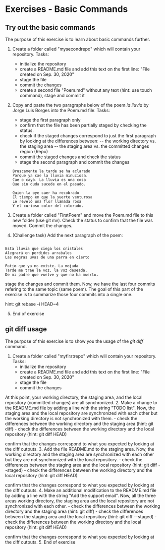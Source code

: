 # Exercises - Basic Commands

## Try out the basic commands 

The purpose of this exercise is to learn about basic commands further.

1. Create a folder called "mysecondrepo" which will contain your repository. 
Tasks:
      - initialize the repository
      - create a README.md file and add this text on the first line: "File created on Sep. 30, 2020" 
      - stage the file
      - commit the changes
      - create a second file "Poem.md" without any text (hint: use touch command), stage and commit it
      
2. Copy and paste the two paragraphs below of the poem *la lluvia* by Jorge Luis Borges into the Poem.md file:
Tasks:
      - stage the first paragraph only
      - confirm that the file has been partially staged by checking the status. 
      - check if the staged changes correspond to just the first paragraph by looking at the differences between: 
      -- the working directory vs. the staging area 
      -- the staging area vs. the committed changes region (Repo) 
      - commit the staged changes and check the status
      - stage the second paragraph and commit the changes
      
   ```
   Bruscamente la tarde se ha aclarado
   Porque ya cae la lluvia minuciosa.
   Cae o cayó. La lluvia es una cosa
   Que sin duda sucede en el pasado.

   Quien la oye caer ha recobrado
   El tiempo en que la suerte venturosa
   Le reveló una flor llamada rosa
   Y el curioso color del colorado.
   ```      

3. Create a folder called "FirstPoem" and move the Poem.md file to this new folder (use git mv). 
Check the status to confirm that the file was moved. Commit the changes. 

4. (Challenge task) Add the next paragraph of the poem:

<pre><code>
Esta lluvia que ciega los cristales
Alegrará en perdidos arrabales
Las negras uvas de una parra en cierto

Patio que ya no existe. La mojada
Tarde me trae la voz, la voz deseada,
De mi padre que vuelve y que no ha muerto.
</code></pre>  

stage the changes and commit them. Now, we have the last four commits refering to the same topic (same poem). 
The goal of this part of the exercise is to summarize those four commits into a single one.

hint: git rebase -i HEAD~4

5. End of exercise

## git diff usage 

The purpose of this exercise is to show you the usage of the *git diff* command.

1. Create a folder called "myfirstrepo" which will contain your repository. 
Tasks:
      - initialize the repository
      - create a README.md file and add this text on the first line: "File created on Sep. 30, 2020" 
      - stage the file
      - commit the changes

At this point, your working directory, the staging area, and the local repository (committed changes) are all synchronized.
2. Make a change to the README.md file by adding a line with the string "TODO list". Now, the staging area and the local repository are synchronized with each other but the working directory is not synchronized with them. 
      - check the differences between the working directory and the staging area
        (hint: git diff)
      - check the differences between the working directory and the local repository (hint: git diff HEAD)

confirm that the changes correspond to what you expected by looking at the diff outputs.
3. Add the file README.md to the staging area. Now, the working directory and the staging area are synchronized with each other but they are not synchronized with the local repository.
      - check the differences between the staging area and the local repository
        (hint: git diff --staged)
      - check the differences between the working directory and the local repository (hint: git diff HEAD)

confirm that the changes correspond to what you expected by looking at the diff outputs.
4. Make an additional modification to the README.md file by adding a line with the string 
"Add the support email". Now, all the three areas working directory, the staging area and the local repository are not synchronized with each other. 
      - check the differences between the working directory and the staging area
        (hint: git diff)
      - check the differences between the staging area and the local repository
        (hint: git diff --staged)
      - check the differences between the working directory and the local repository (hint: git diff HEAD)


confirm that the changes correspond to what you expected by looking at the diff outputs.
5. End of exercise

